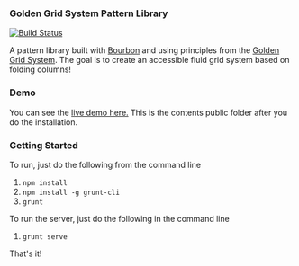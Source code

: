 ### Golden Grid System Pattern Library
[![Build Status](https://travis-ci.org/kevinglover/ggs-pattern-bourbon.svg?branch=feature%2FTravis_tests)](https://travis-ci.org/kevinglover/ggs-pattern-bourbon)

A pattern library built with [Bourbon](http://bourbon.io/) and using principles from the [Golden Grid System](http://goldengridsystem.com). The goal is to create an accessible fluid grid system based on folding columns!

### Demo
You can see the [live demo here.](http://kevinglover.github.io/ggs-pattern-bourbon/)
This is the contents public folder after you do the installation.

### Getting Started

To run, just do the following from the command line 

1. `npm install`
2. `npm install -g grunt-cli`
3. `grunt`  

To run the server, just do the following in the command line 

1. `grunt serve`  

That's it!

